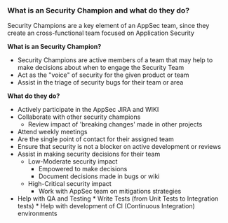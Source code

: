 ### What is an Security Champion and what do they do?

Security Champions are a key element of an AppSec team, since they create an cross-functional team focused on Application Security

**What is an Security Champion?**

  *  Security Champions are active members of a team that may help to make decisions about when to engage the Security Team
  *  Act as the "voice" of security for the given product or team
  *  Assist in the triage of security bugs for their team or area

**What do they do?**

  *  Actively participate in the AppSec JIRA and WIKI
  *  Collaborate with other security champions
     *  Review impact of 'breaking changes' made in other projects
  *  Attend weekly meetings
  *  Are the single point of contact for their assigned team
  *  Ensure that security is not a blocker on active development or reviews
  *  Assist in making security decisions for their team
     *  Low-Moderate security impact
        *  Empowered to make decisions
        *  Document decisions made in bugs or wiki
     *  High-Critical security impact
        *  Work with AppSec team on mitigations strategies
  *  Help with QA and Testing
    *  Write Tests (from Unit Tests to Integration tests)
    *  Help with development of CI (Continuous Integration) environments
